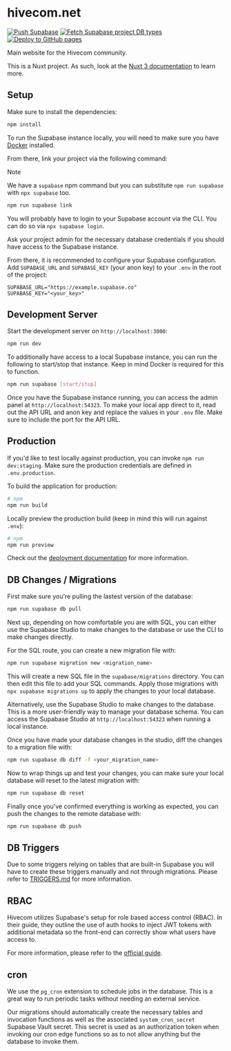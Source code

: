 # hivecom.net

[![Push Supabase](https://github.com/Mavulp/hivecom.net/actions/workflows/supabase.yml/badge.svg)](https://github.com/hivecom/hivecom.net/actions/workflows/supabase.yml)
[![Fetch Supabase project DB types](https://github.com/hivecom/hivecom.net/actions/workflows/types.yml/badge.svg)](https://github.com/hivecom/hivecom.net/actions/workflows/types.yml)
[![Deploy to GitHub pages](https://github.com/Mavulp/hivecom.net/actions/workflows/pages.yml/badge.svg)](https://github.com/hivecom/hivecom.net/actions/workflows/pages.yml)

Main website for the Hivecom community.

This is a Nuxt project. As such, look at the [Nuxt 3 documentation](https://nuxt.com/docs/getting-started/introduction) to learn more.

## Setup

Make sure to install the dependencies:

```bash
npm install
```

To run the Supabase instance locally, you will need to make sure you have [Docker](https://docs.docker.com/get-docker/) installed.

From there, link your project via the following command:

> [!NOTE]
> We have a `supabase` npm command but you can substitute `npm run supabase` with `npx supabase` too.

```bash
npm run supabase link
```

You will probably have to login to your Supabase account via the CLI. You can do so via `npx supabase login`.

Ask your project admin for the necessary database credentials if you should have access to the Supabase instance.

From there, it is recommended to configure your Supabase configuration. Add `SUPABASE_URL` and `SUPABASE_KEY` (your anon key) to your `.env` in the root of the project:

```env
SUPABASE_URL="https://example.supabase.co"
SUPABASE_KEY="<your_key>"
```

## Development Server

Start the development server on `http://localhost:3000`:

```bash
npm run dev
```

To additionally have access to a local Supabase instance, you can run the following to start/stop that instance. Keep in mind Docker is required for this to function.

```bash
npm run supabase [start/stop]
```

Once you have the Supabase instance running, you can access the admin panel at `http://localhost:54323`. To make your local app direct to it, read out the API URL and anon key and replace the values in your `.env` file. Make sure to include the port for the API URL.

## Production

If you'd like to test locally against production, you can invoke `npm run dev:staging`. Make sure the production credentials are defined in `.env.production`.

To build the application for production:

```bash
# npm
npm run build
```

Locally preview the production build (keep in mind this will run against `.env`):

```bash
# npm
npm run preview
```

Check out the [deployment documentation](https://nuxt.com/docs/getting-started/deployment) for more information.

## DB Changes / Migrations

First make sure you're pulling the lastest version of the database:

```bash
npm run supabase db pull
```

Next up, depending on how comfortable you are with SQL, you can either use the Supabase Studio to make changes to the database or use the CLI to make changes directly.

For the SQL route, you can create a new migration file with:

```bash
npm run supabase migration new <migration_name>
```

This will create a new SQL file in the `supabase/migrations` directory. You can then edit this file to add your SQL commands. Apply those migrations with `npx supabase migrations up` to apply the changes to your local database.

Alternatively, use the Supabase Studio to make changes to the database. This is a more user-friendly way to manage your database schema. You can access the Supabase Studio at `http://localhost:54323` when running a local instance.

Once you have made your database changes in the studio, diff the changes to a migration file with:

```bash
npm run supabase db diff -f <your_migration_name>
```

Now to wrap things up and test your changes, you can make sure your local database will reset to the latest migration with:

```bash
npm run supabase db reset
```

Finally once you've confirmed everything is working as expected, you can push the changes to the remote database with:

```bash
npm run supabase db push
```

## DB Triggers

Due to some triggers relying on tables that are built-in Supabase you will have to create these triggers manually and not through migrations. Please refer to [TRIGGERS.md](TRIGGERS.md) for more information.

## RBAC

Hivecom utilizes Supabase's setup for role based access control (RBAC). In their guide, they outline the use of auth hooks to inject JWT tokens with additional metadata so the front-end can correctly show what users have access to.

For more information, please refer to the [official guide](https://supabase.com/docs/guides/database/postgres/custom-claims-and-role-based-access-control-rbac?queryGroups=language&language=plpgsql).

## cron

We use the `pg_cron` extension to schedule jobs in the database. This is a great way to run periodic tasks without needing an external service.

Our migrations should automatically create the necessary tables and invocation functions as well as the associated `system_cron_secret` Supabase Vault secret. This secret is used as an authorization token when invoking our cron edge functions so as to not allow anything but the database to invoke them.
